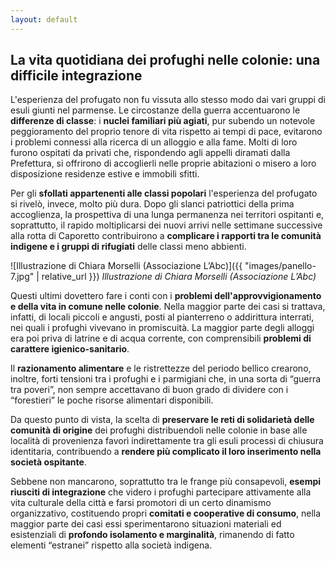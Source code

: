 ```yaml
---
layout: default
---
```


## La vita quotidiana dei profughi nelle colonie: una difficile integrazione

L'esperienza del profugato non fu vissuta allo stesso modo dai vari gruppi di esuli giunti nel parmense. Le circostanze della guerra accentuarono le **differenze di classe**: i **nuclei familiari più agiati**, pur subendo un notevole peggioramento del proprio tenore di vita rispetto ai tempi di pace, evitarono i problemi connessi alla ricerca di un alloggio e alla fame. Molti di loro furono ospitati da privati che, rispondendo agli appelli diramati dalla Prefettura, si offrirono di accoglierli nelle proprie abitazioni o misero a loro disposizione residenze estive e immobili sfitti.

Per gli **sfollati appartenenti alle classi popolari** l'esperienza del profugato si rivelò, invece, molto più dura. Dopo gli slanci patriottici della prima accoglienza, la prospettiva di una lunga permanenza nei territori ospitanti e, soprattutto, il rapido moltiplicarsi dei nuovi arrivi nelle settimane successive alla rotta di Caporetto contribuirono a **complicare i rapporti tra le comunità indigene e i gruppi di rifugiati** delle classi meno abbienti. 


![Illustrazione di Chiara Morselli (Associazione L’Abc)]({{ "images/panello-7.jpg" | relative_url }})
*Illustrazione di Chiara Morselli (Associazione L’Abc)*

Questi ultimi dovettero fare i conti con i **problemi dell'approvvigionamento e della vita in comune nelle colonie**. Nella maggior parte dei casi si trattava, infatti, di locali piccoli e angusti, posti al pianterreno o addirittura interrati, nei quali i profughi vivevano in promiscuità. La maggior parte degli alloggi era poi priva di latrine e di acqua corrente, con comprensibili **problemi di carattere igienico-sanitario**.

Il **razionamento alimentare** e le ristrettezze del periodo bellico crearono, inoltre, forti tensioni tra i profughi e i parmigiani che, in una sorta di “guerra tra poveri”, non sempre accettavano di buon grado di dividere con i “forestieri” le poche risorse alimentari disponibili. 

Da questo punto di vista, la scelta di **preservare le reti di solidarietà delle comunità di origine** dei profughi distribuendoli nelle colonie in base alle località di provenienza favorì indirettamente tra gli esuli processi di chiusura identitaria, contribuendo a **rendere più complicato il loro inserimento nella società ospitante**.

Sebbene non mancarono, soprattutto tra le frange più consapevoli, **esempi riusciti di integrazione** che videro i profughi partecipare attivamente alla vita culturale della città e farsi promotori di un certo dinamismo organizzativo, costituendo propri **comitati e cooperative di consumo**, nella maggior parte dei casi essi sperimentarono situazioni materiali ed esistenziali di **profondo isolamento e marginalità**, rimanendo di fatto elementi “estranei” rispetto alla società indigena.
